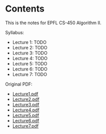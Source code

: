 # Contents

This is the notes for EPFL CS-450 Algorithm II.

Syllabus:

- Lecture 1: TODO
- Lecture 2: TODO
- Lecture 3: TODO
- Lecture 4: TODO
- Lecture 5: TODO
- Lecture 6: TODO
- Lecture 7: TODO

Original PDF:

- [Lecture1.pdf](https://blog.daiz.cc/pdf/algo2/Lecture1.pdf)
- [Lecture2.pdf](https://blog.daiz.cc/pdf/algo2/Lecture2.pdf)
- [Lecture3.pdf](https://blog.daiz.cc/pdf/algo2/Lecture3.pdf)
- [Lecture4.pdf](https://blog.daiz.cc/pdf/algo2/Lecture4.pdf)
- [Lecture5.pdf](https://blog.daiz.cc/pdf/algo2/Lecture5.pdf)
- [Lecture6.pdf](https://blog.daiz.cc/pdf/algo2/Lecture6.pdf)
- [Lecture7.pdf](https://blog.daiz.cc/pdf/algo2/Lecture7.pdf)